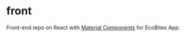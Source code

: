 # front

Front-end repo on React with [Material Components](https://m3.material.io/develop/web) for EcoBites App.
